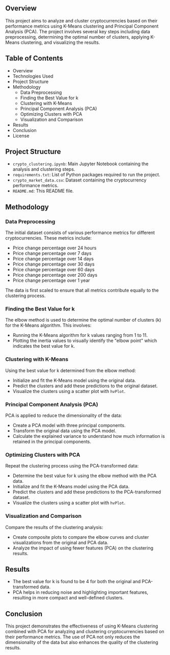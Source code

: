 ## Overview

This project aims to analyze and cluster cryptocurrencies based on their performance metrics using K-Means clustering and Principal Component Analysis (PCA). The project involves several key steps including data preprocessing, determining the optimal number of clusters, applying K-Means clustering, and visualizing the results.

## Table of Contents

- Overview
- Technologies Used
- Project Structure
- Methodology
  - Data Preprocessing
  - Finding the Best Value for k
  - Clustering with K-Means
  - Principal Component Analysis (PCA)
  - Optimizing Clusters with PCA
  - Visualization and Comparison
- Results
- Conclusion
- License


## Project Structure

- `crypto_clustering.ipynb`: Main Jupyter Notebook containing the analysis and clustering steps.
- `requirements.txt`: List of Python packages required to run the project.
- `crypto_market_data.csv`: Dataset containing the cryptocurrency performance metrics.
- `README.md`: This README file.

## Methodology

### Data Preprocessing

The initial dataset consists of various performance metrics for different cryptocurrencies. These metrics include:
- Price change percentage over 24 hours
- Price change percentage over 7 days
- Price change percentage over 14 days
- Price change percentage over 30 days
- Price change percentage over 60 days
- Price change percentage over 200 days
- Price change percentage over 1 year

The data is first scaled to ensure that all metrics contribute equally to the clustering process.

### Finding the Best Value for k

The elbow method is used to determine the optimal number of clusters (k) for the K-Means algorithm. This involves:
- Running the K-Means algorithm for k values ranging from 1 to 11.
- Plotting the inertia values to visually identify the "elbow point" which indicates the best value for k.

### Clustering with K-Means

Using the best value for k determined from the elbow method:
- Initialize and fit the K-Means model using the original data.
- Predict the clusters and add these predictions to the original dataset.
- Visualize the clusters using a scatter plot with `hvPlot`.

### Principal Component Analysis (PCA)

PCA is applied to reduce the dimensionality of the data:
- Create a PCA model with three principal components.
- Transform the original data using the PCA model.
- Calculate the explained variance to understand how much information is retained in the principal components.

### Optimizing Clusters with PCA

Repeat the clustering process using the PCA-transformed data:
- Determine the best value for k using the elbow method with the PCA data.
- Initialize and fit the K-Means model using the PCA data.
- Predict the clusters and add these predictions to the PCA-transformed dataset.
- Visualize the clusters using a scatter plot with `hvPlot`.

### Visualization and Comparison

Compare the results of the clustering analysis:
- Create composite plots to compare the elbow curves and cluster visualizations from the original and PCA data.
- Analyze the impact of using fewer features (PCA) on the clustering results.

## Results

- The best value for k is found to be 4 for both the original and PCA-transformed data.
- PCA helps in reducing noise and highlighting important features, resulting in more compact and well-defined clusters.

## Conclusion

This project demonstrates the effectiveness of using K-Means clustering combined with PCA for analyzing and clustering cryptocurrencies based on their performance metrics. The use of PCA not only reduces the dimensionality of the data but also enhances the quality of the clustering results.
